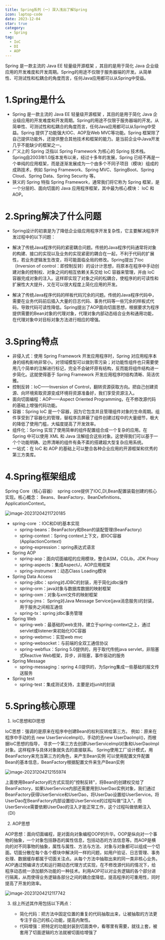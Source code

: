 ```yaml
---
title: Spring系列（一）深入浅出了解Spring
icon: laptop-code
date: 2023-12-04
star: true
category:
  - Spring
tag:
  - IoC
  - DI
  - AOP
---
```


Spring 是一款主流的 Java EE 轻量级开源框架 ，其目的是用于简化 Java 企业级应用的开发难度和开发周期。Spring的用途不仅限于服务器端的开发。从简单性、可测试性和松耦合的角度而言，任何Java应用都可以从Spring中受益。

<!-- more -->

# 1.Spring是什么

- Spring 是一款主流的 Java EE 轻量级开源框架 ，其目的是用于简化 Java 企业级应用的开发难度和开发周期。Spring的用途不仅限于服务器端的开发。从简单性、可测试性和松耦合的角度而言，任何Java应用都可以从Spring中受益。Spring 提供了功能强大IOC、AOP及Web MVC等功能。Spring 框架除了自己提供功能外，还提供整合其他技术和框架的能力。是当前企业中Java开发几乎不能缺少的框架之一。
- 广义上的 Spring 泛指以 Spring Framework 为核心的 Spring 技术栈。Spring自2003年1.0版本发布以来，经过十多年的发展，Spring 已经不再是一个单纯的应用框架，而是逐渐发展成为一个由多个不同子项目（模块）组成的成熟技术，例如 Spring Framework、Spring MVC、SpringBoot、Spring Cloud、Spring Data、Spring Security 等。
- 狭义的 Spring 特指 Spring Framework，通常我们将它称为 Spring 框架，是一个分层的、面向切面的 Java 应用程序框架，其中最为核心模块： IoC 和 AOP。

# 2.Spring解决了什么问题

- Spring设计的初衷是为了降低企业级应用程序开发复杂性，它主要解决程序开发过程中的以下问题：

- 解决了传统Java程序代码的紧密耦合问题。传统的Java程序代码通常将对象的构建、接口的实现以及业务的实现紧密的耦合在一起，不利于代码的扩展性，若业务逻辑发生改变，将可能面临全局的修改。Spring提出了Ioc（Inversion of control：即控制反转）的设计计思想，将原本在程序中手动创建对象的控制权、对象之间的相互依赖关系交给 IoC 容器来管理，并由 IoC 容器完成对象的注入。这样即实现了对象之间的松耦合，使程序的的可读性和扩展性大大提升，又在可以很大程度上简化应用的开发。
- 解决了传统Java程序代码的样板代码冗余的问题。传统的Java程序代码中，需要在业务代码前后插入大量的日志代码、事务代码等一些冗余的样板式代码，导致代码可读性降低。Spring提出了AOP面向切面思想，根据要求为程序提供需要的Bean对象的代理对象，代理对象内部动态结合业务和通用功能，在代理对象中对目标对象方法进行相应的增强。

# 3.Spring特点

- 非侵入式：使用 Spring Framework 开发应用程序时，Spring 对应用程序本身的结构影响非常小。对领域模型可以做到零污染；对功能性组件也只需要使用几个简单的注解进行标记，完全不会破坏原有结构，反而能将组件结构进一步简化。这就使得基于 Spring Framework 开发应用程序时结构清晰、简洁优雅。
- 控制反转：IoC——Inversion of Control，翻转资源获取方向。把自己创建资源、向环境索取资源变成环境将资源准备好，我们享受资源注入。
- 面向切面编程：AOP——Aspect Oriented Programming，在不修改源代码的基础上增强代码功能。
- 容器：Spring IoC 是一个容器，因为它包含并且管理组件对象的生命周期。组件享受到了容器化的管理，替程序员屏蔽了组件创建过程中的大量细节，极大的降低了使用门槛，大幅度提高了开发效率。
- 组件化：Spring 实现了使用简单的组件配置组合成一个复杂的应用。在 Spring 中可以使用 XML 和 Java 注解组合这些对象。这使得我们可以基于一个个功能明确、边界清晰的组件有条不紊的搭建超大型复杂应用系统。
- 一站式：在 IoC 和 AOP 的基础上可以整合各种企业应用的开源框架和优秀的第三方类库。
  
# 4.Spring框架组成

Spring Core（核心容器）
 spring core提供了IOC,DI,Bean配置装载创建的核心实现。核心概念： Beans、BeanFactory、BeanDefinitions、ApplicationContext。

![image-20231204211720185](.\assets\Spring组成架构.png)

- spring-core ：IOC和DI的基本实现
  - spring-beans：BeanFactory和Bean的装配管理(BeanFactory)
  - spring-context：Spring context上下文，即IOC容器(AppliactionContext)
  - spring-expression：spring表达式语言
- Spring AOP
  - spring-aop：面向切面编程的应用模块，整合ASM，CGLib，JDK Proxy
  - spring-aspects：集成AspectJ，AOP应用框架
  - spring-instrument：动态Class Loading模块
- Spring Data Access
  - spring-jdbc：spring对JDBC的封装，用于简化jdbc操作
  - spring-orm：java对象与数据库数据的映射框架
  - spring-oxm：对象与xml文件的映射框架
  - spring-jms： Spring对Java Message Service(java消息服务)的封装，用于服务之间相互通信
  - spring-tx：spring jdbc事务管理
- Spring Web
  - spring-web：最基础的web支持，建立于spring-context之上，通过servlet或listener来初始化IOC容器
  - spring-webmvc：实现web mvc
  - spring-websocket：与前端的全双工通信协议
  - spring-webflux：Spring 5.0提供的，用于取代传统java servlet，非阻塞式Reactive Web框架，异步，非阻塞，事件驱动的服务
- Spring Message
  - spring-messaging：spring 4.0提供的，为Spring集成一些基础的报文传送服务
- Spring test
  - spring-test：集成测试支持，主要是对junit的封装
  
# 5.Spring核心原理

1. IoC思想和DI思想
   

  IoC思想：强调的是原来在程序中创建Bean的权利反转给第三方。 例如：原来在程序中手动的去 new UserServiceImpl()，手动的去new UserDaoImpl()，而根据IoC思想的指导， 寻求一个第三方去创建UserServiceImpl对象和UserDaoImpl对象。这样程序与具体对象就失去的直接联系。 Spring使用工厂设计模式，用BeanFactory来充当第三方的角色，来产生Bean实例 可以使用配置文件配置Bean的基本信息，BeanFactory根据配置文件来生产Bean实例

![image-20231204212155974](./assets/IoC示例图.png)


  上面使用BeanFactory的方式实现的"控制反转"，将Bean的创建权交给了BeanFactory，如果UserService内部还需要用到UserDao实例对象，我们通过BeanFactory获得UserService和UserDao，将UserDao设置给UserService。将UserDao在BeanFactory内部设置给UserService的过程叫做“注入”，而UserService需要依赖UserDao的注入才能正常工作，这个过程叫做依赖注入（DI）

2. AOP思想

AOP思想：面向切面编程，是对面向对象编程OOP的升华。OOP是纵向对一个事物的抽象，一个对象包括静态的属性信息，包括动态的方法信息等。而AOP是横向的对不同事物的抽象，属性与属性、方法与方法、对象与对象都可以组成一个切面。切面分散在每个各个模块中解决同一样的问题，如用户验证、日志管理、事务处理、数据缓存都属于切面关注点。从每个方法中抽取出来的同一类非核心业务。AOP通过预编译方式和运行期动态代理方式实现，在不修改源代码的情况下，给程序动态统一添加额外功能的一种技术。利用AOP可以对业务逻辑的各个部分进行隔离，从而使得业务逻辑各部分之间的耦合度降低，提高程序的可重用性，同时提高了开发的效率。

![image-20231204212117742](./assets/AOP示例图.png)

3. 综上所述其作用包括以下两点：

   - 简化代码：把方法中固定位置的重复的代码抽取出来，让被抽取的方法更专注于自己的核心功能，提高内聚性。
   - 代码增强：把特定的功能封装到切面类中，看哪里有需要，就往上套，被套用了切面逻辑的方法就被切面给增强了